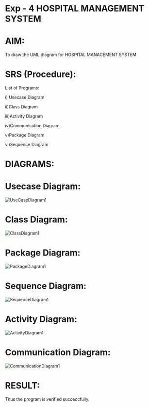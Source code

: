# Exp - 4 HOSPITAL MANAGEMENT SYSTEM

# AIM:

To draw the UML diagram for  HOSPITAL MANAGEMENT SYSTEM
# SRS (Procedure):

List of Programs:

i) Usecase Diagram

ii)Class Diagram

iii)Activity Diagram

iv)Communication Diagram

v)Package Diagram

vi)Sequence Diagram
# DIAGRAMS:
# Usecase Diagram:

![UseCaseDiagram1](https://github.com/user-attachments/assets/c6a07020-f58d-4506-be66-3cf160052448)

# Class Diagram:

![ClassDiagram1](https://github.com/user-attachments/assets/459f2b8a-3159-48ba-a42a-fca4ddbe838a)


# Package Diagram:

![PackageDiagram1](https://github.com/user-attachments/assets/d846d3ba-4b9a-4377-a804-0eb09738c2fc)


# Sequence Diagram:

![SequenceDiagram1](https://github.com/user-attachments/assets/9024df3f-10a9-4191-a63e-125d8064ab87)


# Activity Diagram:

![ActivityDiagram1](https://github.com/user-attachments/assets/55cb76e2-5258-4678-9d04-7f5b08bd1dcc)


# Communication Diagram:

![CommunicationDiagram1](https://github.com/user-attachments/assets/74f648a6-3a1d-4cf5-9520-37cf2f36e67d)


# RESULT:

Thus the program is verified succeccfully.
